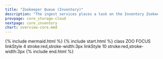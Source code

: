 ```yaml
---
title: "Zookeeper Queue (Inventory)"
description: "The ingest services places a task on the Inventory Zookeeper Queue to indicate that an ingest is complete"
prevpage: core_storage-cloud
nextpage: core_inventory
chart: overview-core.mmd
---
```

{% include mermaid.html %}
{% include start.html %}
  class ZOO FOCUS
  linkStyle 4 stroke:red,stroke-width:3px
  linkStyle 10 stroke:red,stroke-width:3px
{% include end.html %}
